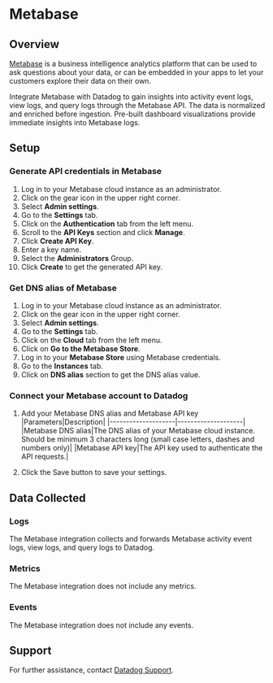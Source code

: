 # Metabase

## Overview

[Metabase][1] is a business intelligence analytics platform that can be used to ask questions about your data, or can be embedded in your apps to let your customers explore their data on their own.

Integrate Metabase with Datadog to gain insights into activity event logs, view logs, and query logs through the Metabase API. The data is normalized and enriched before ingestion. Pre-built dashboard visualizations provide immediate insights into Metabase logs.

## Setup

### Generate API credentials in Metabase

1. Log in to your Metabase cloud instance as an administrator.
2. Click on the gear icon in the upper right corner.
3. Select **Admin settings**.
4. Go to the **Settings** tab.
5. Click on the **Authentication** tab from the left menu.
6. Scroll to the **API Keys** section and click **Manage**.
7. Click **Create API Key**.
8. Enter a key name.
9. Select the **Administrators** Group.
10. Click **Create** to get the generated API key.

### Get DNS alias of Metabase

1. Log in to your Metabase cloud instance as an administrator.
2. Click on the gear icon in the upper right corner.
3. Select **Admin settings**.
4. Go to the **Settings** tab.
5. Click on the **Cloud** tab from the left menu.
6. Click on **Go to the Metabase Store**.
7. Log in to your **Metabase Store** using Metabase credentials.
8. Go to the **Instances** tab.
9. Click on **DNS alias** section to get the DNS alias value.

### Connect your Metabase account to Datadog

1. Add your Metabase DNS alias and Metabase API key    
    |Parameters|Description|
    |--------------------|--------------------|
    |Metabase DNS alias|The DNS alias of your Metabase cloud instance. Should be minimum 3 characters long (small case letters, dashes and numbers only)|
    |Metabase API key|The API key used to authenticate the API requests.|

2. Click the Save button to save your settings.


## Data Collected

### Logs

The Metabase integration collects and forwards Metabase activity event logs, view logs, and query logs to Datadog.

### Metrics

The Metabase integration does not include any metrics.

### Events

The Metabase integration does not include any events.

## Support

For further assistance, contact [Datadog Support][2].

[1]: https://www.metabase.com/cloud/
[2]: https://docs.datadoghq.com/help/
